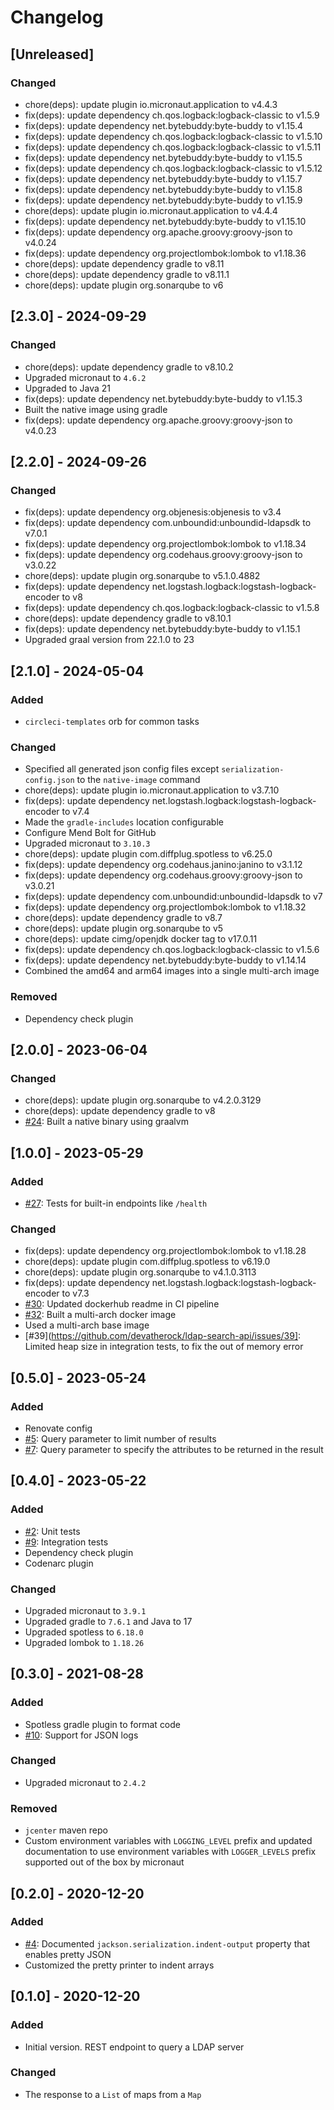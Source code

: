 # Changelog

## [Unreleased]
### Changed
- chore(deps): update plugin io.micronaut.application to v4.4.3
- fix(deps): update dependency ch.qos.logback:logback-classic to v1.5.9
- fix(deps): update dependency net.bytebuddy:byte-buddy to v1.15.4
- fix(deps): update dependency ch.qos.logback:logback-classic to v1.5.10
- fix(deps): update dependency ch.qos.logback:logback-classic to v1.5.11
- fix(deps): update dependency net.bytebuddy:byte-buddy to v1.15.5
- fix(deps): update dependency ch.qos.logback:logback-classic to v1.5.12
- fix(deps): update dependency net.bytebuddy:byte-buddy to v1.15.7
- fix(deps): update dependency net.bytebuddy:byte-buddy to v1.15.8
- fix(deps): update dependency net.bytebuddy:byte-buddy to v1.15.9
- chore(deps): update plugin io.micronaut.application to v4.4.4
- fix(deps): update dependency net.bytebuddy:byte-buddy to v1.15.10
- fix(deps): update dependency org.apache.groovy:groovy-json to v4.0.24
- fix(deps): update dependency org.projectlombok:lombok to v1.18.36
- chore(deps): update dependency gradle to v8.11
- chore(deps): update dependency gradle to v8.11.1
- chore(deps): update plugin org.sonarqube to v6

## [2.3.0] - 2024-09-29
### Changed
- chore(deps): update dependency gradle to v8.10.2
- Upgraded micronaut to `4.6.2`
- Upgraded to Java 21
- fix(deps): update dependency net.bytebuddy:byte-buddy to v1.15.3
- Built the native image using gradle
- fix(deps): update dependency org.apache.groovy:groovy-json to v4.0.23

## [2.2.0] - 2024-09-26
### Changed
- fix(deps): update dependency org.objenesis:objenesis to v3.4
- fix(deps): update dependency com.unboundid:unboundid-ldapsdk to v7.0.1
- fix(deps): update dependency org.projectlombok:lombok to v1.18.34
- fix(deps): update dependency org.codehaus.groovy:groovy-json to v3.0.22
- chore(deps): update plugin org.sonarqube to v5.1.0.4882
- fix(deps): update dependency net.logstash.logback:logstash-logback-encoder to v8
- fix(deps): update dependency ch.qos.logback:logback-classic to v1.5.8
- chore(deps): update dependency gradle to v8.10.1
- fix(deps): update dependency net.bytebuddy:byte-buddy to v1.15.1
- Upgraded graal version from 22.1.0 to 23

## [2.1.0] - 2024-05-04
### Added
- `circleci-templates` orb for common tasks

### Changed
- Specified all generated json config files except `serialization-config.json` to the `native-image` command
- chore(deps): update plugin io.micronaut.application to v3.7.10
- fix(deps): update dependency net.logstash.logback:logstash-logback-encoder to v7.4
- Made the `gradle-includes` location configurable
- Configure Mend Bolt for GitHub
- Upgraded micronaut to `3.10.3`
- chore(deps): update plugin com.diffplug.spotless to v6.25.0
- fix(deps): update dependency org.codehaus.janino:janino to v3.1.12
- fix(deps): update dependency org.codehaus.groovy:groovy-json to v3.0.21
- fix(deps): update dependency com.unboundid:unboundid-ldapsdk to v7
- fix(deps): update dependency org.projectlombok:lombok to v1.18.32
- chore(deps): update dependency gradle to v8.7
- chore(deps): update plugin org.sonarqube to v5
- chore(deps): update cimg/openjdk docker tag to v17.0.11
- fix(deps): update dependency ch.qos.logback:logback-classic to v1.5.6
- fix(deps): update dependency net.bytebuddy:byte-buddy to v1.14.14
- Combined the amd64 and arm64 images into a single multi-arch image

### Removed
- Dependency check plugin

## [2.0.0] - 2023-06-04
### Changed
- chore(deps): update plugin org.sonarqube to v4.2.0.3129
- chore(deps): update dependency gradle to v8
- [#24](https://github.com/devatherock/ldap-search-api/issues/24): Built a native binary using graalvm

## [1.0.0] - 2023-05-29
### Added
- [#27](https://github.com/devatherock/ldap-search-api/issues/27): Tests for built-in endpoints like `/health`

### Changed
- fix(deps): update dependency org.projectlombok:lombok to v1.18.28
- chore(deps): update plugin com.diffplug.spotless to v6.19.0
- chore(deps): update plugin org.sonarqube to v4.1.0.3113
- fix(deps): update dependency net.logstash.logback:logstash-logback-encoder to v7.3
- [#30](https://github.com/devatherock/ldap-search-api/issues/30): Updated dockerhub readme in CI pipeline
- [#32](https://github.com/devatherock/ldap-search-api/issues/32): Built a multi-arch docker image
- Used a multi-arch base image
- [#39](https://github.com/devatherock/ldap-search-api/issues/39]: Limited heap size in integration tests, to fix the out of memory error

## [0.5.0] - 2023-05-24
### Added
- Renovate config
- [#5](https://github.com/devatherock/ldap-search-api/issues/5): Query parameter to limit number of results
- [#7](https://github.com/devatherock/ldap-search-api/issues/7): Query parameter to specify the attributes to be returned in the result

## [0.4.0] - 2023-05-22
### Added
- [#2](https://github.com/devatherock/ldap-search-api/issues/2): Unit tests
- [#9](https://github.com/devatherock/ldap-search-api/issues/9): Integration tests
- Dependency check plugin
- Codenarc plugin

### Changed
- Upgraded micronaut to `3.9.1`
- Upgraded gradle to `7.6.1` and Java to 17
- Upgraded spotless to `6.18.0`
- Upgraded lombok to `1.18.26`

## [0.3.0] - 2021-08-28
### Added
- Spotless gradle plugin to format code
- [#10](https://github.com/devatherock/ldap-search-api/issues/10): Support for JSON logs

### Changed
- Upgraded micronaut to `2.4.2`

### Removed
- `jcenter` maven repo
- Custom environment variables with `LOGGING_LEVEL` prefix and updated documentation to use environment variables 
with `LOGGER_LEVELS` prefix supported out of the box by micronaut

## [0.2.0] - 2020-12-20
### Added
- [#4](https://github.com/devatherock/ldap-search-api/issues/4): Documented `jackson.serialization.indent-output` property that enables pretty JSON
- Customized the pretty printer to indent arrays

## [0.1.0] - 2020-12-20
### Added
- Initial version. REST endpoint to query a LDAP server

### Changed
- The response to a `List` of maps from a `Map`